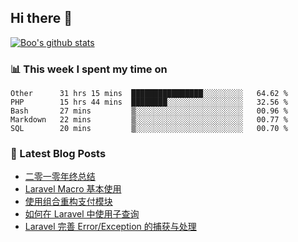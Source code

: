 ## Hi there 👋

[![Boo's github stats](https://github-readme-stats.vercel.app/api?username=0xAiKang)](https://github.com/anuraghazra/github-readme-stats)

<!-- [![Most Used Langs](https://github-readme-stats.vercel.app/api/top-langs/?username=0xAiKang)](https://github.com/anuraghazra/github-readme-stats) -->

### 📊 This week I spent my time on
<!--START_SECTION:waka-->
```text
Other      31 hrs 15 mins  ████████████████░░░░░░░░░   64.62 % 
PHP        15 hrs 44 mins  ████████░░░░░░░░░░░░░░░░░   32.56 % 
Bash       27 mins         ▒░░░░░░░░░░░░░░░░░░░░░░░░   00.96 % 
Markdown   22 mins         ▒░░░░░░░░░░░░░░░░░░░░░░░░   00.77 % 
SQL        20 mins         ▒░░░░░░░░░░░░░░░░░░░░░░░░   00.70 % 
```
<!--END_SECTION:waka-->

### 📕 Latest Blog Posts
<!-- BLOG-POST-LIST:START -->
- [二零一零年终总结](https://www.0x2beace.com/2021-year-end-summary/)
- [Laravel Macro 基本使用](https://www.0x2beace.com/basic-use-of-laravel-macro/)
- [使用组合重构支付模块](https://www.0x2beace.com/reconstruct-the-payment-module-using-a-combination/)
- [如何在 Laravel 中使用子查询](https://www.0x2beace.com/how-to-use-subqueries-in-laravel/)
- [Laravel 完善 Error/Exception 的捕获与处理](https://www.0x2beace.com/laravel-improves-error-exception-capture-and-handling/)
<!-- BLOG-POST-LIST:END -->

